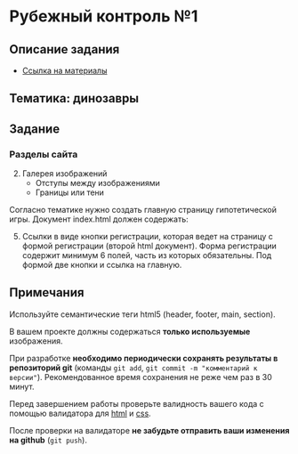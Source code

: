 # Рубежный контроль №1

## Описание задания
* [Ссылка на материалы](https://yadi.sk/d/ynzIfy3X8tBA4Q)

## Тематика: динозавры 

## Задание
### Разделы сайта
2. Галерея изображений 
    * Отступы между изображениями
    * Границы или тени

Согласно тематике нужно создать главную страницу гипотетической игры. Документ index.html должен содержать:

5. Ссылки в виде кнопки регистрации, которая ведет на страницу с формой регистрации (второй html документ). Форма регистрации содержит минимум 6 полей, часть из которых обязательны. Под формой две кнопки и ссылка на главную.

## Примечания

Используйте семантические теги html5 (header, footer, main, section).

В вашем проекте должны содержаться **только используемые** изображения.

При разработке **необходимо периодически сохранять результаты в репозиторий git** (команды `git add`, `git commit -m "комментарий к версии"`). Рекомендованное время сохранения не реже чем раз в 30 минут.

Перед завершением работы проверьте валидность вашего кода с помощью валидатора для [html](https://html5.validator.nu/) и [css](https://jigsaw.w3.org/css-validator/).

После проверки на валидаторе **не забудьте отправить ваши изменения на github** (`git push`).